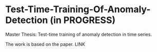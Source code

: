 # Test-Time-Training-Of-Anomaly-Detection (in PROGRESS)
Master Thesis: Test-time training of anomaly detection in time series.

The work is based on the paper. LINK
